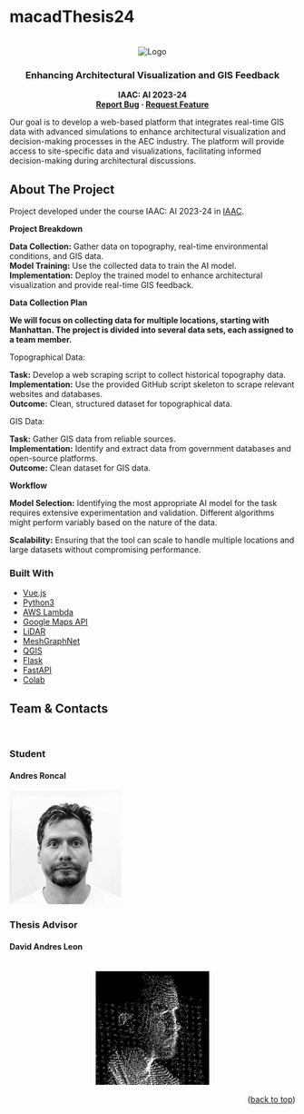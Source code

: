 # macadThesis24
<!-- PROJECT LOGO -->
<br />
<div align="center">
    <img src="https://github.com/ronmaccms/macadThesis24/assets/logos/project-logo.jpg" alt="Logo" width="450">
  <h3 align="center"> Enhancing Architectural Visualization and GIS Feedback </h3>
  <p align="center" style="font-weight: bold;">IAAC: AI 2023-24<br>
    <!-- <a href="https://colab.research.google.com/github/ronmaccms/macadThesis24/blob/main/src/notebook.ipynb">View Demo</a>
    · -->
    <a href="andres.roncal@students.iaac.net">Report Bug</a>
    ·
    <a href="andres.roncal@students.iaac.net">Request Feature</a>
  </p>
</div>

<!-- TABLE OF CONTENTS -->
<!-- <details> -->
  <summary>Our goal is to develop a web-based platform that integrates real-time GIS data with advanced simulations to enhance architectural visualization and decision-making processes in the AEC industry. The platform will provide access to site-specific data and visualizations, facilitating informed decision-making during architectural discussions.</summary>
  <!-- <ol>
    <li>
      <a href="#about-the-project">About the Project</a>
      <ul>
        <li><a href="#intro">Intro</a></li>
        <li><a href="#built-with">Built With</a></li>
      </ul>
    </li>
    <li><a href="#challenges">Challenges</a></li>
    <li><a href="#license">License</a></li>
    <li><a href="#team">Team</a></li>
  </ol> -->
<!-- </details> -->

<!-- ABOUT THE PROJECT -->
## About The Project
<!-- ![Project image](assets/img/project-img.png) -->

Project developed under the course IAAC: AI 2023-24 in [IAAC](https://iaac.net/).

__Project Breakdown__

__Data Collection:__ Gather data on topography, real-time environmental conditions, and GIS data.  
__Model Training:__ Use the collected data to train the AI model.  
__Implementation:__ Deploy the trained model to enhance architectural visualization and provide real-time GIS feedback.

__Data Collection Plan__

__We will focus on collecting data for multiple locations, starting with Manhattan. The project is divided into several data sets, each assigned to a team member.__

Topographical Data:

__Task:__ Develop a web scraping script to collect historical topography data.  
__Implementation:__ Use the provided GitHub script skeleton to scrape relevant websites and databases.  
__Outcome:__ Clean, structured dataset for topographical data.

GIS Data:

__Task:__ Gather GIS data from reliable sources.  
__Implementation:__ Identify and extract data from government databases and open-source platforms.  
__Outcome:__ Clean dataset for GIS data.

__Workflow__

__Model Selection:__ Identifying the most appropriate AI model for the task requires extensive experimentation and validation. Different algorithms might perform variably based on the nature of the data.

__Scalability:__ Ensuring that the tool can scale to handle multiple locations and large datasets without compromising performance.



### Built With
* [Vue.js](https://vuejs.org/)
* [Python3](https://www.python.org/)
* [AWS Lambda](https://aws.amazon.com/lambda/)
* [Google Maps API](https://developers.google.com/maps)
* [LiDAR](https://www.lidar.com/)
* [MeshGraphNet](https://arxiv.org/pdf/2010.03409.pdf)
* [QGIS](https://qgis.org/)
* [Flask](https://flask.palletsprojects.com/en/2.3.x/)
* [FastAPI](https://fastapi.tiangolo.com/)
* [Colab](https://colab.research.google.com/)


<!-- ## Challenges -->

<!-- ## Future Work
Description coming soon... -->
<!-- 
<p align="right">(<a href="#readme-top">back to top</a>)</p> -->

<!-- ## License
Distributed under the MIT License. See `LICENSE.txt` for more information.

<p align="right">(<a href="#readme-top">back to top</a>)</p> -->

## Team & Contacts
<br />
<h3>Student</h3>
<h4>Andres Roncal</h4>
<div style="width:100%;" width=100%>
    <div>
        <a href="https://www.linkedin.com/in/andres-roncal-1b148a132/" target="_blank">
            <img src="src\img\andres.png" style="filter: grayscale(100%);" alt="Andres Roncal" height=200px style="filter: grayscale(100%);">
        </a>
    </div>
  <h3>Thesis Advisor</h3>
  <h4>David Andres Leon</h4>
  <br />
    <div style="display:flex; flex-direction: row; flex-wrap; justify-content:space-around;">
        <a href="https://es.linkedin.com/in/davidandresleon" target="_blank">
          <img src="src\img\davidProfilePic.png" style="filter: grayscale(100%);" alt="David Andres Leon" height=200px>
        </a>
    </div>
</div>
<p align="right">(<a href="#readme-top">back to top</a>)</p>
